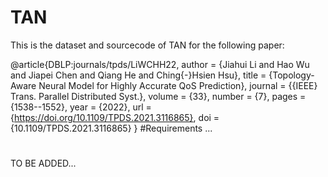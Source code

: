 # TAN
This is the dataset and sourcecode of TAN for the following paper:

@article{DBLP:journals/tpds/LiWCHH22,
  author    = {Jiahui Li and
               Hao Wu and
               Jiapei Chen and
               Qiang He and
               Ching{-}Hsien Hsu},
  title     = {Topology-Aware Neural Model for Highly Accurate QoS Prediction},
  journal   = {{IEEE} Trans. Parallel Distributed Syst.},
  volume    = {33},
  number    = {7},
  pages     = {1538--1552},
  year      = {2022},
  url       = {https://doi.org/10.1109/TPDS.2021.3116865},
  doi       = {10.1109/TPDS.2021.3116865}
}
#Requirements
...
#
TO BE ADDED...
